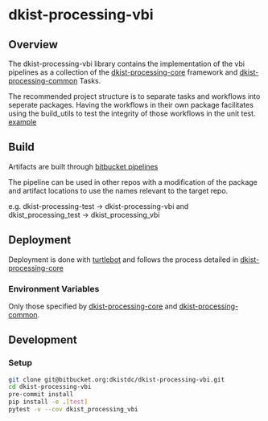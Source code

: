 # dkist-processing-vbi

## Overview
The dkist-processing-vbi library contains the implementation of the vbi pipelines as a collection of the
[dkist-processing-core](https://pypi.org/project/dkist-processing-core/) framework and
[dkist-processing-common](https://pypi.org/project/dkist-processing-common/) Tasks.

The recommended project structure is to separate tasks and workflows into seperate packages.  Having the workflows
in their own package facilitates using the build_utils to test the integrity of those workflows in the unit test.
[example](https://bitbucket.org/dkistdc/dkist-processing-test/src/master/dkist_processing_test/workflows/)

## Build
Artifacts are built through [bitbucket pipelines](bitbucket-pipelines.yml)

The pipeline can be used in other repos with a modification of the package and artifact locations
to use the names relevant to the target repo.

e.g. dkist-processing-test -> dkist-processing-vbi and dkist_processing_test -> dkist_processing_vbi

## Deployment
Deployment is done with [turtlebot](https://bitbucket.org/dkistdc/turtlebot/src/master/) and follows
the process detailed in [dkist-processing-core](https://pypi.org/project/dkist-processing-core/)

### Environment Variables
Only those specified by [dkist-processing-core](https://pypi.org/project/dkist-processing-core/) and [dkist-processing-common](https://pypi.org/project/dkist-processing-common/).

## Development
### Setup
```bash
git clone git@bitbucket.org:dkistdc/dkist-processing-vbi.git
cd dkist-processing-vbi
pre-commit install
pip install -e .[test]
pytest -v --cov dkist_processing_vbi
```
